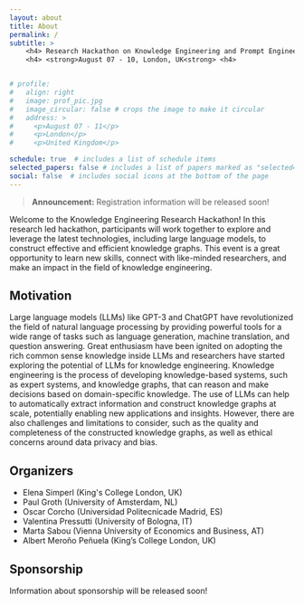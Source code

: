 ```yaml
---
layout: about
title: About
permalink: /
subtitle: >
    <h4> Research Hackathon on Knowledge Engineering and Prompt Engineering <h4>
    <h4> <strong>August 07 - 10, London, UK<strong> <h4>


# profile:
#   align: right
#   image: prof_pic.jpg
#   image_circular: false # crops the image to make it circular
#   address: >
#     <p>August 07 - 11</p>
#     <p>London</p>
#     <p>United Kingdom</p>

schedule: true  # includes a list of schedule items
selected_papers: false # includes a list of papers marked as "selected={true}"
social: false  # includes social icons at the bottom of the page
---
```


<!-- Write your biography here. Tell the world about yourself. Link to your favorite [subreddit](http://reddit.com). You can put a picture in, too. The code is already in, just name your picture `prof_pic.jpg` and put it in the `img/` folder.

Put your address / P.O. box / other info right below your picture. You can also disable any these elements by editing `profile` property of the YAML header of your `_pages/about.md`. Edit `_bibliography/papers.bib` and Jekyll will render your [publications page](/al-folio/publications/) automatically.

Link to your social media connections, too. This theme is set up to use [Font Awesome icons](http://fortawesome.github.io/Font-Awesome/) and [Academicons](https://jpswalsh.github.io/academicons/), like the ones below. Add your Facebook, Twitter, LinkedIn, Google Scholar, or just disable all of them. -->

> **Announcement:** Registration information will be released soon! 

Welcome to the Knowledge Engineering Research Hackathon! In this research led hackathon, participants will work together to explore and leverage the latest technologies, including large language models, to construct effective and efficient knowledge graphs. This event is a great opportunity to learn new skills, connect with like-minded researchers, and make an impact in the field of knowledge engineering.

## Motivation

Large language models (LLMs) like GPT-3 and ChatGPT have revolutionized the field of natural language processing by providing powerful tools for a wide range of tasks such as language generation, machine translation, and question answering. Great enthusiasm have been ignited on adopting the rich common sense knowledge inside LLMs and researchers have started exploring the potential of LLMs for knowledge engineering. Knowledge engineering is the process of developing knowledge-based systems, such as expert systems, and knowledge graphs, that can reason and make decisions based on domain-specific knowledge.  The use of LLMs can help to automatically extract information and construct knowledge graphs at scale, potentially enabling new applications and insights. However, there are also challenges and limitations to consider, such as the quality and completeness of the constructed knowledge graphs, as well as ethical concerns around data privacy and bias.

## Organizers 

- Elena Simperl (King's College London, UK) 
- Paul Groth (University of Amsterdam, NL) 
- Oscar Corcho (Universidad Politecnicade Madrid, ES)
- Valentina Pressutti (University of Bologna, IT) 
- Marta Sabou (Vienna University of Economics and Business, AT) 
- Albert Meroño Peñuela (King’s College London, UK)

## Sponsorship

Information about sponsorship will be released soon!

